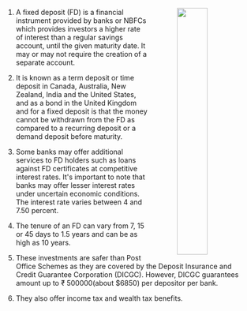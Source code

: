 <p align="center">
<img src="https://www.paisabazaar.com/wp-content/uploads/2020/03/fixed-deposit-infographic.jpg" style="float: right; margin-right: 35px;" width="35%" height="500">
</p>


1. A fixed deposit (FD) is a financial instrument provided by banks or NBFCs which provides investors a higher rate of interest than a regular savings account, until the given maturity date. It may or may not require the creation of a separate account.

2.  It is known as a term deposit or time deposit in Canada, Australia, New Zealand, India and the United States, and as a bond in the United Kingdom and for a fixed deposit is that the money cannot be withdrawn from the FD as compared to a recurring deposit or a demand deposit before maturity.

3. Some banks may offer additional services to FD holders such as loans against FD certificates at competitive interest rates. It's important to note that banks may offer lesser interest rates under uncertain economic conditions. The interest rate varies between 4 and 7.50 percent.


4. The tenure of an FD can vary from 7, 15 or 45 days to 1.5 years and can be as high as 10 years.


5. These investments are safer than Post Office Schemes as they are covered by the Deposit Insurance and Credit Guarantee Corporation (DICGC). However, DICGC guarantees amount up to ₹ 500000(about $6850) per depositor per bank.

6. They also offer income tax and wealth tax benefits.

